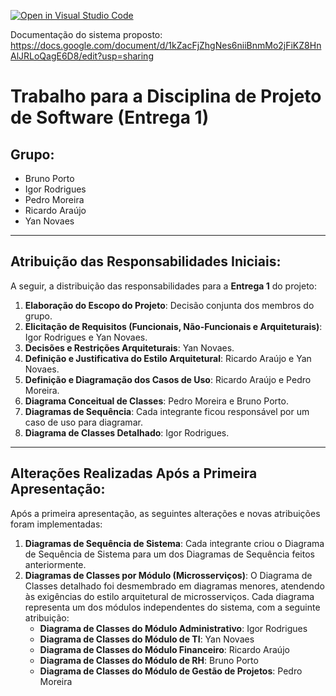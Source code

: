 [![Open in Visual Studio Code](https://classroom.github.com/assets/open-in-vscode-2e0aaae1b6195c2367325f4f02e2d04e9abb55f0b24a779b69b11b9e10269abc.svg)](https://classroom.github.com/online_ide?assignment_repo_id=19566675&assignment_repo_type=AssignmentRepo)

Documentação do sistema proposto: https://docs.google.com/document/d/1kZacFjZhgNes6niiBnmMo2jFiKZ8HnAlJRLoQagE6D8/edit?usp=sharing

# Trabalho para a Disciplina de Projeto de Software (Entrega 1)

## Grupo:
* Bruno Porto
* Igor Rodrigues
* Pedro Moreira
* Ricardo Araújo
* Yan Novaes

---

## Atribuição das Responsabilidades Iniciais:

A seguir, a distribuição das responsabilidades para a **Entrega 1** do projeto:

1.  **Elaboração do Escopo do Projeto**: Decisão conjunta dos membros do grupo.
2.  **Elicitação de Requisitos (Funcionais, Não-Funcionais e Arquiteturais)**: Igor Rodrigues e Yan Novaes.
3.  **Decisões e Restrições Arquiteturais**: Yan Novaes.
4.  **Definição e Justificativa do Estilo Arquitetural**: Ricardo Araújo e Yan Novaes.
5.  **Definição e Diagramação dos Casos de Uso**: Ricardo Araújo e Pedro Moreira.
6.  **Diagrama Conceitual de Classes**: Pedro Moreira e Bruno Porto.
7.  **Diagramas de Sequência**: Cada integrante ficou responsável por um caso de uso para diagramar.
8.  **Diagrama de Classes Detalhado**: Igor Rodrigues.

---

## Alterações Realizadas Após a Primeira Apresentação:

Após a primeira apresentação, as seguintes alterações e novas atribuições foram implementadas:

1.  **Diagramas de Sequência de Sistema**: Cada integrante criou o Diagrama de Sequência de Sistema para um dos Diagramas de Sequência feitos anteriormente.
2.  **Diagramas de Classes por Módulo (Microsserviços)**: O Diagrama de Classes detalhado foi desmembrado em diagramas menores, atendendo às exigências do estilo arquitetural de microsserviços. Cada diagrama representa um dos módulos independentes do sistema, com a seguinte atribuição:
    * **Diagrama de Classes do Módulo Administrativo**: Igor Rodrigues
    * **Diagrama de Classes do Módulo de TI**: Yan Novaes
    * **Diagrama de Classes do Módulo Financeiro**: Ricardo Araújo
    * **Diagrama de Classes do Módulo de RH**: Bruno Porto
    * **Diagrama de Classes do Módulo de Gestão de Projetos**: Pedro Moreira